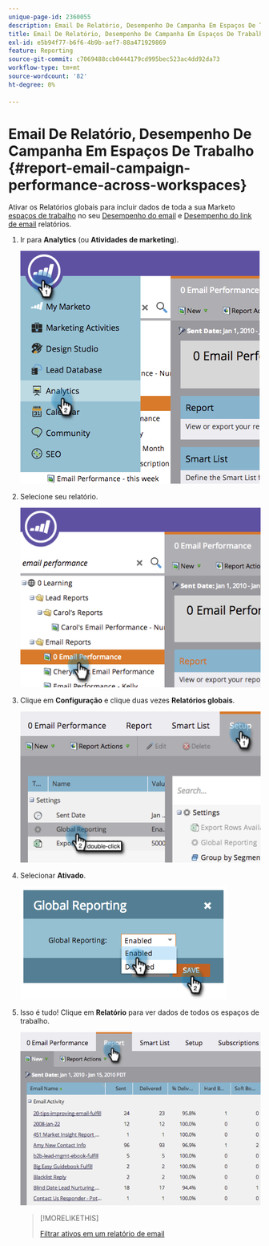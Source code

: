 ```yaml
---
unique-page-id: 2360055
description: Email De Relatório, Desempenho De Campanha Em Espaços De Trabalho — Documentação Do Marketo — Documentação Do Produto
title: Email De Relatório, Desempenho De Campanha Em Espaços De Trabalho
exl-id: e5b94f77-b6f6-4b9b-aef7-88a471929869
feature: Reporting
source-git-commit: c7069488ccb0444179cd995bec523ac4dd92da73
workflow-type: tm+mt
source-wordcount: '82'
ht-degree: 0%

---
```


# Email De Relatório, Desempenho De Campanha Em Espaços De Trabalho {#report-email-campaign-performance-across-workspaces}

Ativar os Relatórios globais para incluir dados de toda a sua Marketo [espaços de trabalho](/help/marketo/product-docs/administration/workspaces-and-person-partitions/create-a-new-workspace.md) no seu [Desempenho do email](/help/marketo/product-docs/email-marketing/email-programs/email-program-data/email-performance-report.md) e [Desempenho do link de email](/help/marketo/product-docs/email-marketing/email-programs/email-program-data/email-link-performance-report.md) relatórios.

1. Ir para **Analytics** (ou **Atividades de marketing**).

   ![](assets/image2014-9-16-16-3a4-3a46.png)

1. Selecione seu relatório.

   ![](assets/image2014-9-16-16-3a4-3a51.png)

1. Clique em **Configuração** e clique duas vezes **Relatórios globais**.

   ![](assets/image2014-9-16-16-3a4-3a58.png)

1. Selecionar **Ativado**.

   ![](assets/image2014-9-16-16-3a5-3a4.png)

1. Isso é tudo! Clique em **Relatório** para ver dados de todos os espaços de trabalho.

   ![](assets/image2014-9-16-16-3a5-3a8.png)

   >[!MORELIKETHIS]
   >
   >[Filtrar ativos em um relatório de email](/help/marketo/product-docs/reporting/basic-reporting/report-activity/filter-assets-in-an-email-report.md)

